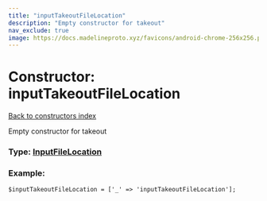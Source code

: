 ```yaml
---
title: "inputTakeoutFileLocation"
description: "Empty constructor for takeout"
nav_exclude: true
image: https://docs.madelineproto.xyz/favicons/android-chrome-256x256.png
---
```

# Constructor: inputTakeoutFileLocation  
[Back to constructors index](/API_docs/constructors/index.html)



Empty constructor for takeout




### Type: [InputFileLocation](/API_docs/types/InputFileLocation.html)


### Example:

```
$inputTakeoutFileLocation = ['_' => 'inputTakeoutFileLocation'];
```  
